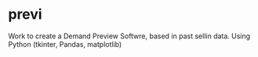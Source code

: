 # previ
Work to create a Demand Preview Softwre, based in past sellin data. Using Python (tkinter, Pandas, matplotlib)
